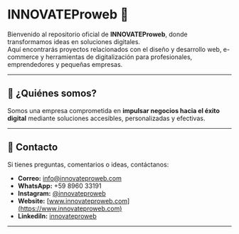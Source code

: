 # INNOVATEProweb 🚀

Bienvenido al repositorio oficial de **INNOVATEProweb**, donde transformamos ideas en soluciones digitales.  
Aquí encontrarás proyectos relacionados con el diseño y desarrollo web, e-commerce y herramientas de digitalización para profesionales, emprendedores y pequeñas empresas.  

---

## 🌟 ¿Quiénes somos?  
Somos una empresa comprometida en **impulsar negocios hacia el éxito digital** mediante soluciones accesibles, personalizadas y efectivas.  

---

## 📧 Contacto  
Si tienes preguntas, comentarios o ideas, contáctanos:  
- **Correo:** info@innovateproweb.com  
- **WhatsApp:** +59 8960 33191  
- **Instagram:** [@innovateproweb](https://instagram.com/innovateproweb)  
- **Website:** [www.innovateproweb.com](https://www.innovateproweb.com)  
- **LinkediIn:** [innovateproweb](https://www.linkedin.com/in/innovateproweb)  

---

